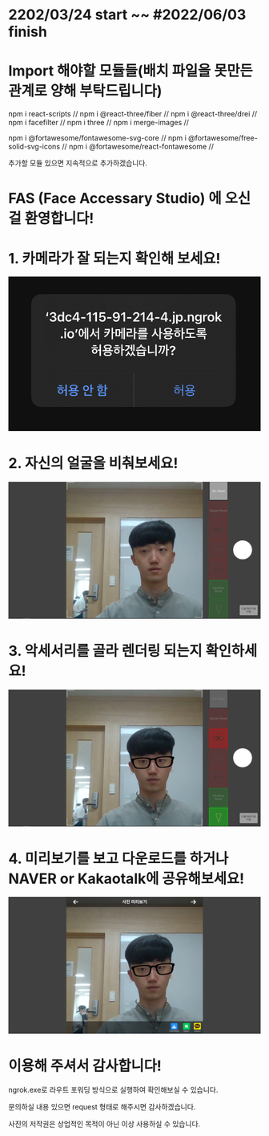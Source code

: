 # 2202/03/24 start ~~ #2022/06/03 finish

# Import 해야할 모듈들(배치 파일을 못만든 관계로 양해 부탁드립니다)

npm i react-scripts    //
npm i @react-three/fiber    //
npm i @react-three/drei    //
npm i facefilter    //
npm i three    //
npm i merge-images    //

npm i @fortawesome/fontawesome-svg-core    //
npm i @fortawesome/free-solid-svg-icons    //
npm i @fortawesome/react-fontawesome    //

추가할 모듈 있으면 지속적으로 추가하겠습니다.


# FAS (Face Accessary Studio) 에 오신걸 환영합니다!

# 1. 카메라가 잘 되는지 확인해 보세요!

![jpg_1](./public/S_1.jpg)

# 2. 자신의 얼굴을 비춰보세요!

![jpg_2](./public/11.PNG)

# 3. 악세서리를 골라 렌더링 되는지 확인하세요!

![jpg_3](./public/22.PNG)


# 4. 미리보기를 보고 다운로드를 하거나 NAVER or Kakaotalk에 공유해보세요!

![jpg_4](./public/33.PNG)

# 이용해 주셔서 감사합니다!

ngrok.exe로 라우트 포워딩 방식으로 실행하여 확인해보실 수 있습니다.

문의하실 내용 있으면 request 형태로 해주시면 감사하겠습니다.

사진의 저작권은 상업적인 목적이 아닌 이상 사용하실 수 있습니다.
